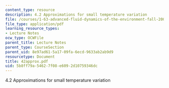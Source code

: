 ```yaml
---
content_type: resource
description: 4.2 Approximations for small temperature variation
file: /courses/1-63-advanced-fluid-dynamics-of-the-environment-fall-2002/5b8ff79a54627f08e6092d10759346dc_42approx.pdf
file_type: application/pdf
learning_resource_types:
- Lecture Notes
ocw_type: OCWFile
parent_title: Lecture Notes
parent_type: CourseSection
parent_uid: 8e97ad61-5a17-09fa-6ecd-9633ab2ab9d9
resourcetype: Document
title: 42approx.pdf
uid: 5b8ff79a-5462-7f08-e609-2d10759346dc
---
```

4.2 Approximations for small temperature variation

